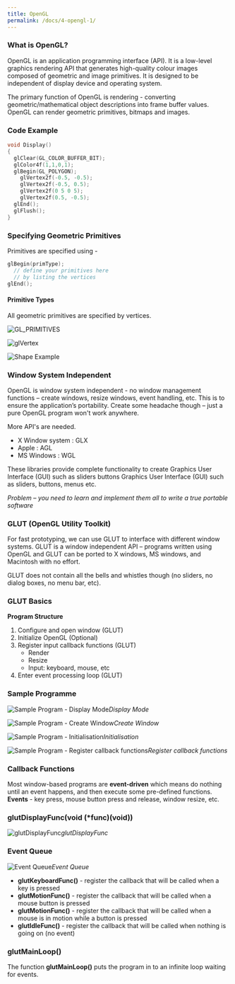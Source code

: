 ```yaml
---
title: OpenGL
permalink: /docs/4-opengl-1/
---
```


### What is OpenGL?

OpenGL is an application programming interface (API). It is a low-level graphics rendering API that generates high-quality colour images composed of geometric and image primitives. It is designed to be independent of display device and operating system.  

The primary function of OpenGL is rendering - converting geometric/mathematical object descriptions into frame buffer values. OpenGL can render geometric primitives, bitmaps and images.

### Code Example

```c
void Display()
{
  glClear(GL_COLOR_BUFFER_BIT);
  glColor4f(1,1,0,1);
  glBegin(GL_POLYGON);   
    glVertex2f(-0.5, -0.5);
    glVertex2f(-0.5, 0.5);
    glVertex2f(0 5 0 5); 
    glVertex2f(0.5, -0.5);
  glEnd();
  glFlush();
}
```

### Specifying Geometric Primitives

Primitives are specified using - 

```c
glBegin(primType);   
  // define your primitives here 
  // by listing the vertices
glEnd();
```

#### Primitive Types

All geometric primitives are specified by vertices.  

![GL_PRIMITIVES](https://ysjged.netlify.app/assets/img/opengl/primitives.png)  

![glVertex](https://ysjged.netlify.app/assets/img/opengl/glvertex.png)  

![Shape Example](https://ysjged.netlify.app/assets/img/opengl/shapeexample.png)  

### Window System Independent

OpenGL is window system independent - no window management functions – create windows, resize windows, event handling, etc. This is to ensure the application’s portability. Create some headache though – just a pure OpenGL program won't work anywhere.  

More API's are needed.  
* X Window system : GLX
* Apple : AGL
* MS Windows : WGL

These libraries provide complete functionality to create Graphics User Interface (GUI) such as sliders buttons Graphics User Interface (GUI) such as sliders, buttons, menus etc.  

*Problem – you need to learn and implement them all to write a true portable software*

### GLUT (OpenGL Utility Toolkit)

For fast prototyping, we can use GLUT to interface with different window systems. GLUT is a window independent API – programs written using OpenGL and GLUT can be ported to X windows, MS windows, and Macintosh with no effort.  

GLUT does not contain all the bells and whistles though (no sliders, no dialog boxes, no menu bar, etc).  

### GLUT Basics

**Program Structure**
1. Configure and open window (GLUT)
2. Initialize OpenGL (Optional)
3. Register input callback functions (GLUT)
   * Render
   * Resize  
   * Input: keyboard, mouse, etc
4. Enter event processing loop (GLUT) 

### Sample Programme

![Sample Program - Display Mode](https://ysjged.netlify.app/assets/img/opengl/prog1.png)*Display Mode*  

![Sample Program - Create Window](https://ysjged.netlify.app/assets/img/opengl/prog2.png)*Create Window*  

![Sample Program - Initialisation](https://ysjged.netlify.app/assets/img/opengl/prog3.png)*Initialisation*  

![Sample Program - Register callback functions](https://ysjged.netlify.app/assets/img/opengl/prog4.png)*Register callback functions*

### Callback Functions

Most window-based programs are **event-driven** which means do nothing until an event happens, and then execute some pre-defined functions. **Events** - key press, mouse button press and release, window resize, etc.  

### glutDisplayFunc(void (*func)(void))

![glutDisplayFunc](https://ysjged.netlify.app/assets/img/opengl/glutDisplayFunc.png)*glutDisplayFunc*  

### Event Queue

![Event Queue](https://ysjged.netlify.app/assets/img/opengl/eventqueue.png)*Event Queue*  

* **glutKeyboardFunc()** - register the callback that will be called when a key is pressed
* **glutMotionFunc()** - register the callback that will be called when a mouse button is pressed
* **glutMotionFunc()** - register the callback that will be called when a mouse is in motion while a button is pressed
* **glutIdleFunc()** - register the callback that will be called when nothing is going on (no event)

### glutMainLoop()

The function **glutMainLoop()** puts the program in to an infinite loop waiting for events.  
